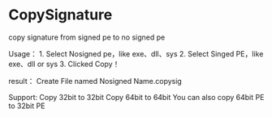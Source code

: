 # CopySignature
copy signature from signed pe to no signed pe

Usage：
    1. Select Nosigned pe，like exe、dll、sys
    2. Select Singed PE，like exe、dll or sys
    3. Clicked Copy！

result：
    Create File named Nosigned Name.copysig


Support:
    Copy 32bit to 32bit
    Copy 64bit to 64bit
    You can also copy 64bit PE to 32bit PE
